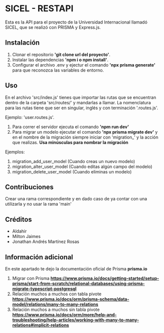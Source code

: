 # SICEL - RESTAPI

Esta es la API para el proyecto de la Universidad Internacional llamadó SICEL, que se realizó con PRISMA y Express.js.

## Instalación

1. Clonar el repositorio **'git clone url del proyecto'**.
2. Instalar las dependencias **'npm i o npm install'**.
3. Configurar el archivo .env y ejectur el comando **'npx prisma generate'** para que reconozca las variables de entorno.

## Uso

En el archivo 'src/index.js' tienes que importar las rutas que se encuentran dentro de la carpeta 
'src/routes/' y mandarlas a llamar.
La nomenclatura para las rutas tiene que ser en singular, inglés y con terminación '.routes.js'.

Ejemplo: 'user.routes.js'.

1. Para correr el servidor ejecuta el comando **'npm run dev'**
2. Para migrar un modelo ejecutar el comando **'npx prisma migrate dev'** y en el nombre de la migración
siempre iniciar con 'migration_' y la acción que realizas. **Usa minúsculas para nombrar la migración**

Ejemplos:
1. migration_add_user_model (Cuando creas un nuevo modelo)
2. migration_alter_user_model (Cuando editas algún campo del modelo)
3. migration_delete_user_model (Cuando eliminas un modelo)

## Contribuciones

Crear una rama correspondiente y en dado caso de ya contar con una utilizarla y no usar la rama 'main'

## Créditos

- Aldahir
- Milton Jaimes
- Jonathan Andrés Martínez Rosas

## Información adicional
En este apartado te dejo la documentación oficial de Prisma **prisma.io**

1. Migrar con Prisma **https://www.prisma.io/docs/getting-started/setup-prisma/start-from-scratch/relational-databases/using-prisma-migrate-typescript-postgresql**
2. Relación muchos a muchos con tabla pivote **https://www.prisma.io/docs/orm/prisma-schema/data-model/relations/many-to-many-relations**
3. Relación muchos a muchos sin tabla pivote **https://www.prisma.io/docs/orm/more/help-and-troubleshooting/help-articles/working-with-many-to-many-relations#implicit-relations**

